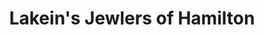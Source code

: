 ---
title: "Lakein's Jewlers of Hamilton"
url: /baltimore/lakeins-jewlers-of-hamilton/
shop: Schmuck
---